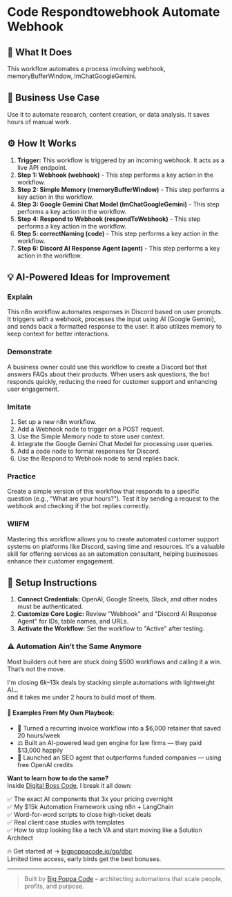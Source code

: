 # Code Respondtowebhook Automate Webhook

## 🚀 What It Does
This workflow automates a process involving webhook, memoryBufferWindow, lmChatGoogleGemini.

## 💼 Business Use Case
Use it to automate research, content creation, or data analysis. It saves hours of manual work.

## ⚙️ How It Works
1.  **Trigger:** This workflow is triggered by an incoming webhook. It acts as a live API endpoint.
2. **Step 1: Webhook (webhook)** - This step performs a key action in the workflow.
3. **Step 2: Simple Memory (memoryBufferWindow)** - This step performs a key action in the workflow.
4. **Step 3: Google Gemini Chat Model (lmChatGoogleGemini)** - This step performs a key action in the workflow.
5. **Step 4: Respond to Webhook (respondToWebhook)** - This step performs a key action in the workflow.
6. **Step 5: correctNaming (code)** - This step performs a key action in the workflow.
7. **Step 6: Discord AI Response Agent (agent)** - This step performs a key action in the workflow.

## 💡 AI-Powered Ideas for Improvement
### Explain
This n8n workflow automates responses in Discord based on user prompts. It triggers with a webhook, processes the input using AI (Google Gemini), and sends back a formatted response to the user. It also utilizes memory to keep context for better interactions.

### Demonstrate
A business owner could use this workflow to create a Discord bot that answers FAQs about their products. When users ask questions, the bot responds quickly, reducing the need for customer support and enhancing user engagement.

### Imitate
1. Set up a new n8n workflow.
2. Add a Webhook node to trigger on a POST request.
3. Use the Simple Memory node to store user context.
4. Integrate the Google Gemini Chat Model for processing user queries.
5. Add a code node to format responses for Discord.
6. Use the Respond to Webhook node to send replies back.

### Practice
Create a simple version of this workflow that responds to a specific question (e.g., "What are your hours?"). Test it by sending a request to the webhook and checking if the bot replies correctly.

### WIIFM
Mastering this workflow allows you to create automated customer support systems on platforms like Discord, saving time and resources. It's a valuable skill for offering services as an automation consultant, helping businesses enhance their customer engagement.

## 🔧 Setup Instructions
1. **Connect Credentials:** OpenAI, Google Sheets, Slack, and other nodes must be authenticated.
2. **Customize Core Logic:** Review "Webhook" and "Discord AI Response Agent" for IDs, table names, and URLs.
3. **Activate the Workflow:** Set the workflow to "Active" after testing.

### ⚠️ Automation Ain’t the Same Anymore

Most builders out here are stuck doing $500 workflows and calling it a win.  
That’s not the move.  

I'm closing $6k–$13k deals by stacking simple automations with lightweight AI...  
and it takes me under 2 hours to build most of them.

#### 🧠 Examples From My Own Playbook:
- 🔁 Turned a recurring invoice workflow into a $6,000 retainer that saved 20 hours/week  
- ⚖️ Built an AI-powered lead gen engine for law firms — they paid $13,000 happily  
- 🚀 Launched an SEO agent that outperforms funded companies — using free OpenAI credits  

**Want to learn how to do the same?**  
Inside [Digital Boss Code](https://bigpoppacode.io/go/dbc), I break it all down:

✅ The exact AI components that 3x your pricing overnight  
✅ My $15k Automation Framework using n8n + LangChain  
✅ Word-for-word scripts to close high-ticket deals  
✅ Real client case studies with templates  
✅ How to stop looking like a tech VA and start moving like a Solution Architect  

🔥 Get started at → [bigpoppacode.io/go/dbc](https://bigpoppacode.io/go/dbc)  
Limited time access, early birds get the best bonuses.

---
> Built by [Big Poppa Code](https://bigpoppacode.io) – architecting automations that scale people, profits, and purpose.

